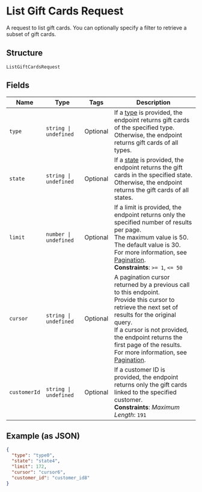 
# List Gift Cards Request

A request to list gift cards. You can optionally specify a filter to retrieve a subset of
gift cards.

## Structure

`ListGiftCardsRequest`

## Fields

| Name | Type | Tags | Description |
|  --- | --- | --- | --- |
| `type` | `string \| undefined` | Optional | If a [type](/doc/models/gift-card-type.md) is provided, the endpoint returns gift cards of the specified type.<br>Otherwise, the endpoint returns gift cards of all types. |
| `state` | `string \| undefined` | Optional | If a [state](/doc/models/gift-card-status.md) is provided, the endpoint returns the gift cards in the specified state.<br>Otherwise, the endpoint returns the gift cards of all states. |
| `limit` | `number \| undefined` | Optional | If a limit is provided, the endpoint returns only the specified number of results per page.<br>The maximum value is 50. The default value is 30.<br>For more information, see [Pagination](https://developer.squareup.com/docs/working-with-apis/pagination).<br>**Constraints**: `>= 1`, `<= 50` |
| `cursor` | `string \| undefined` | Optional | A pagination cursor returned by a previous call to this endpoint.<br>Provide this cursor to retrieve the next set of results for the original query.<br>If a cursor is not provided, the endpoint returns the first page of the results.<br>For more information, see [Pagination](https://developer.squareup.com/docs/working-with-apis/pagination). |
| `customerId` | `string \| undefined` | Optional | If a customer ID is provided, the endpoint returns only the gift cards linked to the specified customer.<br>**Constraints**: *Maximum Length*: `191` |

## Example (as JSON)

```json
{
  "type": "type0",
  "state": "state4",
  "limit": 172,
  "cursor": "cursor6",
  "customer_id": "customer_id8"
}
```

